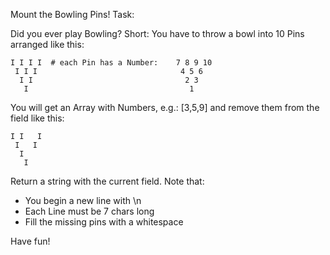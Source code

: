 Mount the Bowling Pins!
Task:

Did you ever play Bowling? Short: You have to throw a bowl into 10 Pins arranged like this:

```
I I I I  # each Pin has a Number:    7 8 9 10
 I I I                                4 5 6
  I I                                  2 3
   I                                    1
```

You will get an Array with Numbers, e.g.: [3,5,9] and remove them from the field like this:

```
I I   I
 I   I
  I   
   I   
```

Return a string with the current field.
Note that:

- You begin a new line with \n
- Each Line must be 7 chars long
- Fill the missing pins with a whitespace

Have fun!